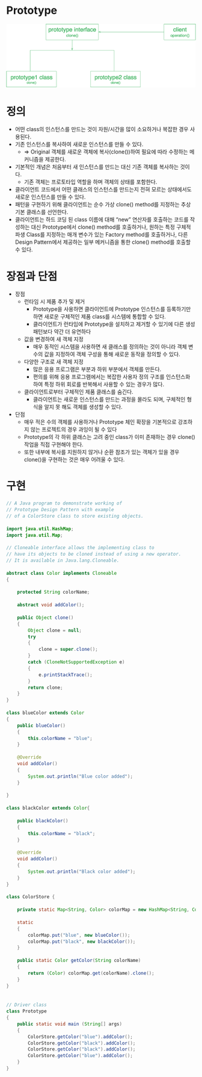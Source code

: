 # Prototype

![Untitled](Prototype/Untitled.png)

# 정의

- 어떤 class의 인스턴스를 만드는 것이 자원/시간을 많이 소요하거나 복잡한 경우 사용된다.
- 기존 인스턴스를 복사하여 새로운 인스턴스를 만들 수 있다.
    - ⇒ Original 객체를 새로운 객체에 복사(clone())하여 필요에 따라 수정하는 메커니즘을 제공한다.
- 기본적인 개념은 처음부터 새 인스턴스를 만드는 대신 기존 객체를 복사하는 것이다.
    - 기존 객체는 프로토타입 역할을 하며 객체의 상태를 포함한다.
- 클라이언트 코드에서 어떤 클래스의 인스턴스를 만드는지 전혀 모르는 상태에서도 새로운 인스턴스를 만들 수 있다.
- 패턴을 구현하기 위해 클라이언트는 순수 가상 clone() method를 지정하는 추상 기본 클래스를 선언한다.
- 클라이언트는 하드 코딩 된 class 이름에 대해 “new” 연산자를 호출하는 코드를 작성하는 대신 Prototype에서 clone() method를 호출하거나, 원하는 특정 구체적 파생 Class를 지정하는 매개 변수가 있는 Factory method를 호출하거나, 다른 Design Pattern에서 제공하는 일부 메커니즘을 통한 clone() method를 호출할 수 있다.

# 장점과 단점

- 장점
    - 런타임 시 제품 추가 및 제거
        - Prototype을 사용하면 클라이언트에 Prototype 인스턴스를 등록하기만 하면 새로운 구체적인 제품 class를 시스템에 통합할 수 있다.
        - 클라이언트가 런타임에 Prototype을 설치하고 제거할 수 있기에 다른 생성 패턴보다 약간 더 유연하다
    - 값을 변경하여 새 객체 지정
        - 매우 동적인 시스템을 사용하면 새 클래스를 정의하는 것이 아니라 객체 변수의 값을 지정하여 객체 구성을 통해 새로운 동작을 정의할 수 있다.
    - 다양한 구조로 새 객체 지정
        - 많은 응용 프로그램은 부분과 하위 부분에서 객체를 만든다.
        - 편의를 위해 응용 프로그램에서는 복잡한 사용자 정의 구조를 인스턴스화 하여 특정 하위 회로를 반복해서 사용할 수 있는 경우가 많다.
    - 클라이언트로부터 구체적인 제품 클래스를 숨긴다.
        - 클라이언트는 새로운 인스턴스를 만드는 과정을 몰라도 되며, 구체적인 형식을 알지 못 해도 객체를 생성할 수 있다.
- 단점
    - 매우 적은 수의 객체를 사용하거나 Prototype 체인 확장을 기본적으로 강조하지 않는 프로젝트의 경우 과잉이 될 수 있다
    - Prototype의 각 하위 클래스는 고려 중인 class가 이미 존재하는 경우 clone() 작업을 직접 구현해야 한다.
    - 또한 내부에 복사를 지원하지 않거나 순환 참조가 있는 객체가 있을 경우 clone()을 구현하는 것은 매우 어려울 수 있다.

# 구현

```java
// A Java program to demonstrate working of
// Prototype Design Pattern with example 
// of a ColorStore class to store existing objects.
 
import java.util.HashMap;
import java.util.Map;
 
// Cloneable interface allows the implementing class to 
// have its objects to be cloned instead of using a new operator. 
// It is available in Java.lang.Cloneable.
 
abstract class Color implements Cloneable
{
     
    protected String colorName;
      
    abstract void addColor();
      
    public Object clone()
    {
        Object clone = null;
        try
        {
            clone = super.clone();
        } 
        catch (CloneNotSupportedException e) 
        {
            e.printStackTrace();
        }
        return clone;
    }
}
 
class blueColor extends Color
{
    public blueColor() 
    {
        this.colorName = "blue";
    }
  
    @Override
    void addColor() 
    {
        System.out.println("Blue color added");
    }
     
}
 
class blackColor extends Color{
  
    public blackColor()
    {
        this.colorName = "black";
    }
  
    @Override
    void addColor() 
    {
        System.out.println("Black color added");
    }
}
  
class ColorStore {
  
    private static Map<String, Color> colorMap = new HashMap<String, Color>(); 
      
    static
    {
        colorMap.put("blue", new blueColor());
        colorMap.put("black", new blackColor());
    }
      
    public static Color getColor(String colorName)
    {
        return (Color) colorMap.get(colorName).clone();
    }
}
 
 
// Driver class
class Prototype
{
    public static void main (String[] args)
    {
        ColorStore.getColor("blue").addColor();
        ColorStore.getColor("black").addColor();
        ColorStore.getColor("black").addColor();
        ColorStore.getColor("blue").addColor();
    }
}
```